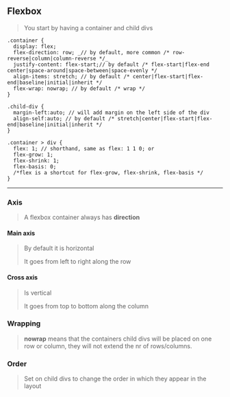 ## Flexbox

> You start by having a container and child divs
>
```
.container {
  display: flex;
  flex-direction: row; _// by default, more common /* row-reverse|column|column-reverse */_
  justify-content: flex-start;// by default /* flex-start|flex-end center|space-around|space-between|space-evenly */
  align-items: stretch; // by default /* center|flex-start|flex-end|baseline|initial|inherit */
  flex-wrap: nowrap; // by default /* wrap */
}
```

```
.child-div {
  margin-left:auto; // will add margin on the left side of the div
  align-self:auto; // by default /* stretch|center|flex-start|flex-end|baseline|initial|inherit */
}
```

```
.container > div {
  flex: 1; // shorthand, same as flex: 1 1 0; or
  flex-grow: 1;
  flex-shrink: 1;
  flex-basis: 0;
  /*flex is a shortcut for flex-grow, flex-shrink, flex-basis */
}
```
------

### Axis
> A flexbox container always has **direction**
> 

#### Main axis
> By default it is horizontal 
>
> It goes from left to right along the row

#### Cross axis
> Is vertical 
>
> It goes from top to bottom along the column


### Wrapping

> **nowrap** means that the containers child divs will be placed on one row or column, 
> they will not extend the nr of rows/columns.

### Order

> Set on child divs to change the order in which they appear in the layout
>

